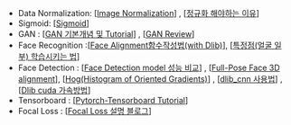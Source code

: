 - Data Normalization: [[Image Normalization](https://machinelearningmastery.com/how-to-normalize-center-and-standardize-images-with-the-imagedatagenerator-in-keras/)] , [[정규화 해야하는 이유](https://light-tree.tistory.com/132)]
- Sigmoid: [[Sigmoid](https://icim.nims.re.kr/post/easyMath/64)]
- GAN : [[GAN 기본개념 및 Tutorial](https://dreamgonfly.github.io/2018/03/17/gan-explained.html)] , [[GAN Review](https://www.youtube.com/watch?v=eyxmSmjmNS0)]
- Face Recognition :[[Face Alignment함수작성법(with Dlib)](https://www.pyimagesearch.com/2017/05/22/face-alignment-with-opencv-and-python/)], [[특정점(얼굴 일부) 학습시키는 법](https://www.pyimagesearch.com/2019/12/16/training-a-custom-dlib-shape-predictor/)]
- Face Detection :  [[Face Detection model 성능 비교](https://seongkyun.github.io/study/2019/03/25/face_detection/)] , [[Full-Pose Face 3D alignment](https://pythonawesome.com/face-alignment-in-full-pose-range-a-3d-total-solution/)], [[Hog(Histogram of Oriented Gradients)](https://medium.com/@jongdae.lim/%EA%B8%B0%EA%B3%84-%ED%95%99%EC%8A%B5-machine-learning-%EC%9D%80-%EC%A6%90%EA%B2%81%EB%8B%A4-part-4-63ed781eee3c)] , [[dlib_cnn 사용법](https://www.arunponnusamy.com/cnn-face-detector-dlib.html)] , [[Dlib cuda 가속방법](https://hongjong.tistory.com/15)]
- Tensorboard : [[Pytorch-Tensorboard  Tutorial](https://tutorials.pytorch.kr/intermediate/tensorboard_tutorial.html)]
- Focal Loss : [[Focal Loss 설명 블로그](https://blog.naver.com/PostView.nhn?blogId=sogangori&logNo=221087066947)]
